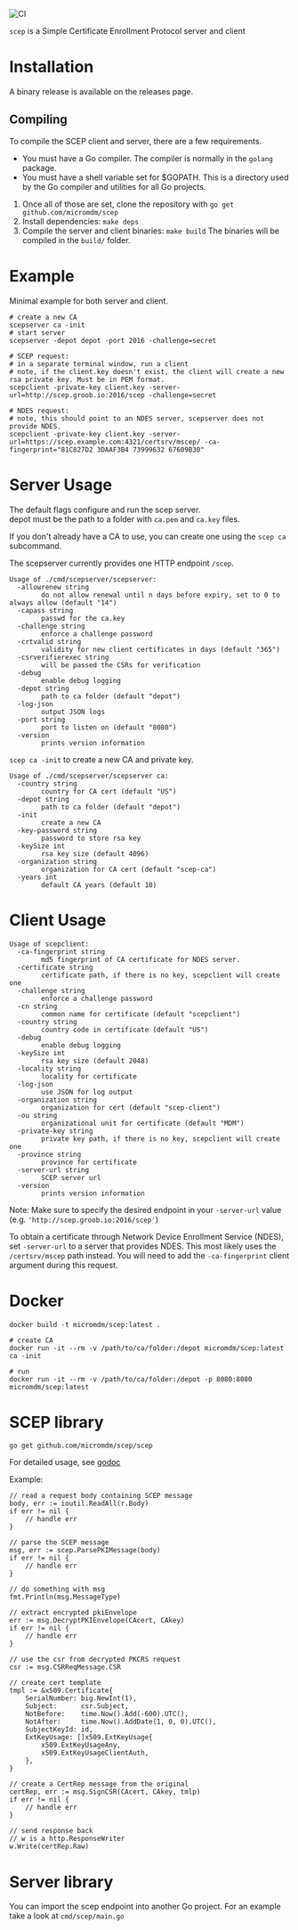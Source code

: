 ![CI](https://github.com/micromdm/scep/workflows/CI/badge.svg)

`scep` is a Simple Certificate Enrollment Protocol server and client

# Installation
A binary release is available on the releases page.

## Compiling
To compile the SCEP client and server, there are a few requirements.
* You must have a Go compiler. The compiler is normally in the `golang` package.
* You must have a shell variable set for $GOPATH. This is a directory used by the Go compiler and utilities for all Go projects.

1. Once all of those are set, clone the repository with `go get github.com/micromdm/scep`
2. Install dependencies:
    `make deps`
3. Compile the server and client binaries: 
    `make build`
The binaries will be compiled in the `build/` folder.

# Example
Minimal example for both server and client.

```
# create a new CA
scepserver ca -init
# start server
scepserver -depot depot -port 2016 -challenge=secret

# SCEP request:
# in a separate terminal window, run a client
# note, if the client.key doesn't exist, the client will create a new rsa private key. Must be in PEM format.
scepclient -private-key client.key -server-url=http://scep.groob.io:2016/scep -challenge=secret

# NDES request:
# note, this should point to an NDES server, scepserver does not provide NDES.
scepclient -private-key client.key -server-url=https://scep.example.com:4321/certsrv/mscep/ -ca-fingerprint="81C827D2 3DAAF3B4 73999632 67609B30"
```

# Server Usage

The default flags configure and run the scep server.  
depot must be the path to a folder with `ca.pem` and `ca.key` files. 

If you don't already have a CA to use, you can create one using the `scep ca` subcommand.

The scepserver currently provides one HTTP endpoint `/scep`.

```
Usage of ./cmd/scepserver/scepserver:
  -allowrenew string
    	do not allow renewal until n days before expiry, set to 0 to always allow (default "14")
  -capass string
    	passwd for the ca.key
  -challenge string
    	enforce a challenge password
  -crtvalid string
    	validity for new client certificates in days (default "365")
  -csrverifierexec string
    	will be passed the CSRs for verification
  -debug
    	enable debug logging
  -depot string
    	path to ca folder (default "depot")
  -log-json
    	output JSON logs
  -port string
    	port to listen on (default "8080")
  -version
    	prints version information
```

`scep ca -init` to create a new CA and private key. 

```
Usage of ./cmd/scepserver/scepserver ca:
  -country string
    	country for CA cert (default "US")
  -depot string
    	path to ca folder (default "depot")
  -init
    	create a new CA
  -key-password string
    	password to store rsa key
  -keySize int
    	rsa key size (default 4096)
  -organization string
    	organization for CA cert (default "scep-ca")
  -years int
    	default CA years (default 10)
```

# Client Usage

```
Usage of scepclient:
  -ca-fingerprint string
    	md5 fingerprint of CA certificate for NDES server.
  -certificate string
    	certificate path, if there is no key, scepclient will create one
  -challenge string
    	enforce a challenge password
  -cn string
    	common name for certificate (default "scepclient")
  -country string
    	country code in certificate (default "US")
  -debug
    	enable debug logging
  -keySize int
    	rsa key size (default 2048)
  -locality string
    	locality for certificate
  -log-json
    	use JSON for log output
  -organization string
    	organization for cert (default "scep-client")
  -ou string
    	organizational unit for certificate (default "MDM")
  -private-key string
    	private key path, if there is no key, scepclient will create one
  -province string
    	province for certificate
  -server-url string
    	SCEP server url
  -version
    	prints version information
```

Note: Make sure to specify the desired endpoint in your `-server-url` value (e.g. `'http://scep.groob.io:2016/scep'`)

To obtain a certificate through Network Device Enrollment Service (NDES), set `-server-url` to a server that provides NDES.
This most likely uses the `/certsrv/mscep` path instead. You will need to add the `-ca-fingerprint` client argument during this request.

# Docker
```
docker build -t micromdm/scep:latest .

# create CA
docker run -it --rm -v /path/to/ca/folder:/depot micromdm/scep:latest ca -init

# run
docker run -it --rm -v /path/to/ca/folder:/depot -p 8080:8080 micromdm/scep:latest
```

# SCEP library

```
go get github.com/micromdm/scep/scep
```

For detailed usage, see [godoc](https://godoc.org/github.com/micromdm/scep/scep) 

Example:
```
// read a request body containing SCEP message
body, err := ioutil.ReadAll(r.Body)
if err != nil {
    // handle err
}

// parse the SCEP message
msg, err := scep.ParsePKIMessage(body)
if err != nil {
    // handle err
}

// do something with msg
fmt.Println(msg.MessageType)

// extract encrypted pkiEnvelope
err := msg.DecryptPKIEnvelope(CAcert, CAkey)
if err != nil {
    // handle err
}

// use the csr from decrypted PKCRS request
csr := msg.CSRReqMessage.CSR

// create cert template
tmpl := &x509.Certificate{
	SerialNumber: big.NewInt(1),
	Subject:      csr.Subject,
	NotBefore:    time.Now().Add(-600).UTC(),
	NotAfter:     time.Now().AddDate(1, 0, 0).UTC(),
	SubjectKeyId: id,
	ExtKeyUsage: []x509.ExtKeyUsage{
		x509.ExtKeyUsageAny,
		x509.ExtKeyUsageClientAuth,
	},
}

// create a CertRep message from the original
certRep, err := msg.SignCSR(CAcert, CAkey, tmlp)
if err != nil {
    // handle err
}

// send response back
// w is a http.ResponseWriter
w.Write(certRep.Raw)
```

# Server library

You can import the scep endpoint into another Go project. For an example take a look at `cmd/scep/main.go`
